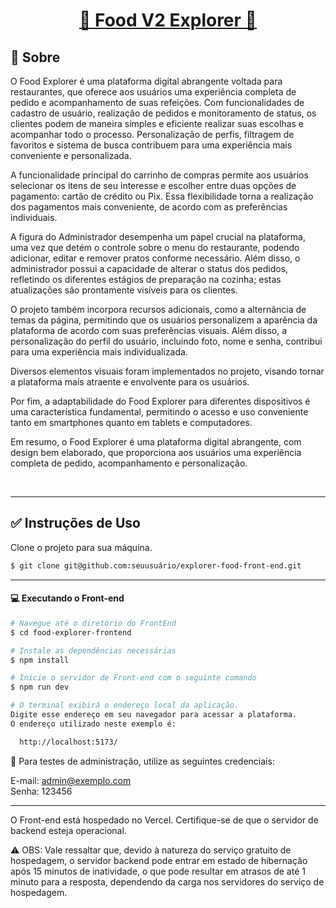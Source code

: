 <p align="center">
  <h1 align="center"><a href="">🍴 Food V2 Explorer 🍴</a></h1>
</p>

## 📝 Sobre

O Food Explorer é uma plataforma digital abrangente voltada para restaurantes, que oferece aos usuários uma experiência completa de pedido e acompanhamento de suas refeições. Com funcionalidades de cadastro de usuário, realização de pedidos e monitoramento de status, os clientes podem de maneira simples e eficiente realizar suas escolhas e acompanhar todo o processo. Personalização de perfis, filtragem de favoritos e sistema de busca contribuem para uma experiência mais conveniente e personalizada.

A funcionalidade principal do carrinho de compras permite aos usuários selecionar os itens de seu interesse e escolher entre duas opções de pagamento: cartão de crédito ou Pix. Essa flexibilidade torna a realização dos pagamentos mais conveniente, de acordo com as preferências individuais.

A figura do Administrador desempenha um papel crucial na plataforma, uma vez que detém o controle sobre o menu do restaurante, podendo adicionar, editar e remover pratos conforme necessário. Além disso, o administrador possui a capacidade de alterar o status dos pedidos, refletindo os diferentes estágios de preparação na cozinha; estas atualizações são prontamente visíveis para os clientes.

O projeto também incorpora recursos adicionais, como a alternância de temas da página, permitindo que os usuários personalizem a aparência da plataforma de acordo com suas preferências visuais. Além disso, a personalização do perfil do usuário, incluindo foto, nome e senha, contribui para uma experiência mais individualizada.

Diversos elementos visuais foram implementados no projeto, visando tornar a plataforma mais atraente e envolvente para os usuários.

Por fim, a adaptabilidade do Food Explorer para diferentes dispositivos é uma característica fundamental, permitindo o acesso e uso conveniente tanto em smartphones quanto em tablets e computadores.

Em resumo, o Food Explorer é uma plataforma digital abrangente, com design bem elaborado, que proporciona aos usuários uma experiência completa de pedido, acompanhamento e personalização.</p>
</br>

___

## ✅ Instruções de Uso

Clone o projeto para sua máquina.

```bash
$ git clone git@github.com:seuusuário/explorer-food-front-end.git
```
___ 

#### 💻 Executando o Front-end
```bash
# Navegue até o diretório do FrontEnd
$ cd food-explorer-frontend

# Instale as dependências necessárias
$ npm install

# Inicie o servidor de Front-end com o seguinte comando
$ npm run dev

# O terminal exibirá o endereço local da aplicação. 
Digite esse endereço em seu navegador para acessar a plataforma. 
O endereço utilizado neste exemplo é:

  http://localhost:5173/
```

🔑 Para testes de administração, utilize as seguintes credenciais: </br>

E-mail: admin@exemplo.com </br>
Senha: 123456

___
O Front-end está hospedado no Vercel.
Certifique-se de que o servidor de backend esteja operacional.

⚠ OBS: Vale ressaltar que, devido à natureza do serviço gratuito de hospedagem, o servidor backend pode entrar em estado de hibernação após 15 minutos de inatividade, o que pode resultar em atrasos de até 1 minuto para a resposta, dependendo da carga nos servidores do serviço de hospedagem.</p>
